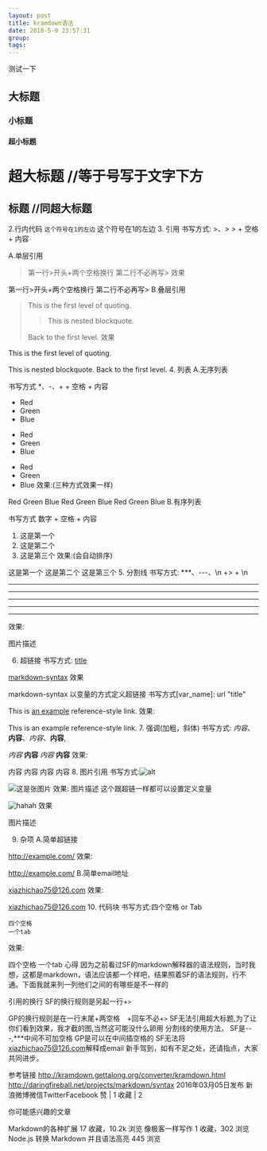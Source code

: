 ```yaml
---
layout: post  
title: kramdown语法  
date: 2018-5-9 23:57:31  
group:   
tags:   
---
```

测试一下
## 大标题
### 小标题
#### 超小标题
 超大标题   //等于号写于文字下方
===
 标题      //同超大标题
---

2.行内代码
`这个符号在1的左边`
这个符号在1的左边
3. 引用
书写方式: >、> > + 空格 + 内容

A.单层引用

>第一行>开头+两个空格换行
第二行不必再写>
效果

第一行>开头+两个空格换行 
第二行不必再写>
B.叠层引用


> This is the first level of quoting.
>
> > This is nested blockquote.
>
> Back to the first level.
效果

This is the first level of quoting.

This is nested blockquote.
Back to the first level.
4. 列表
A.无序列表

书写方式 *、-、+ + 空格 + 内容

* Red
* Green
* Blue

- Red
- Green
- Blue

+ Red
+ Green
+ Blue
效果:(三种方式效果一样)

Red
Green
Blue
Red
Green
Blue
Red
Green
Blue
B.有序列表

书写方式 数字 + 空格 + 内容

 1. 这是第一个
 1. 这是第二个
 1. 这是第三个
效果:(会自动排序)

这是第一个
这是第二个
这是第三个
5. 分割线
书写方式: ***、---、\n +> + \n

* * *
***
*****
- - -
---
效果:

图片描述

6. 超链接
书写方式: [title](href)


[markdown-syntax](http://daringfireball.net/projects/markdown/syntax)
效果

markdown-syntax
以变量的方式定义超链接 
书写方式[var_name]: url "title"

[id]: http://example.com/  "Optional Title Here"
This is [an example][id] reference-style link.
效果:

This is an example reference-style link.
7. 强调(加粗，斜体)
书写方式: *内容*、**内容**、_内容_、__内容__,

*内容*
**内容**
_内容_
__内容__
效果:

内容 
内容 
内容 
内容
8. 图片引用
书写方式:![alt](图片路径)


![这是张图片](/path/to/im)
效果:
图片描述
这个跟超链一样都可以设置定义变量

[id]: url/to/image  "Optional title attribute"
![hahah][id]
效果

图片描述

9. 杂项
A.简单超链接

<http://example.com/>
效果:

http://example.com/
B.简单email地址

<xiazhichao75@126.com>
效果:

xiazhichao75@126.com
10. 代码块
书写方式:四个空格 or Tab

    四个空格
    一个tab
效果:

四个空格
一个tab
心得
因为之前看过SF的markdown解释器的语法规则，当时我想，这都是markdown，语法应该都一个样吧，结果照着SF的语法规则，行不通。下面我就来列一列他们之间的有哪些是不一样的

引用的换行
SF的换行规则是另起一行+`>`

GP的换行规则是在一行末尾+两空格`  `+回车不必+`>`
SF无法引用超大标题,为了让你们看到效果，我才截的图,当然这可能没什么卵用
分割线的使用方法，
SF是---,***中间不可加空格
GP是可以在中间插空格的
SF无法将<xiazhichao75@126.com>解释成email
新手驾到，如有不足之处，还请指点，大家共同进步。

参考链接 
http://kramdown.gettalong.org/converter/kramdown.html
http://daringfireball.net/projects/markdown/syntax
2016年03月05日发布
新浪微博微信TwitterFacebook
赞  |   1 收藏  |  2

 
你可能感兴趣的文章

Markdown的各种扩展 17 收藏，10.2k 浏览
像极客一样写作 1 收藏，302 浏览
Node.js 转换 Markdown 并且语法高亮 445 浏览
